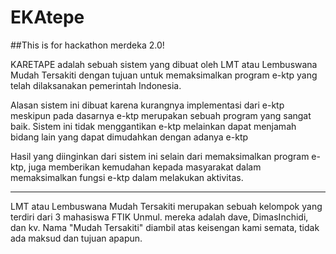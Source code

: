 # EKAtepe

##This is for hackathon merdeka 2.0!

KARETAPE adalah sebuah sistem yang dibuat oleh LMT atau Lembuswana Mudah Tersakiti dengan tujuan untuk memaksimalkan program e-ktp yang telah dilaksanakan pemerintah Indonesia.

Alasan sistem ini dibuat karena kurangnya implementasi dari e-ktp meskipun pada dasarnya e-ktp merupakan sebuah program yang sangat baik. Sistem ini tidak menggantikan e-ktp melainkan dapat menjamah bidang lain yang dapat dimudahkan dengan adanya e-ktp

Hasil yang diinginkan dari sistem ini selain dari memaksimalkan program e-ktp, juga memberikan kemudahan kepada masyarakat dalam memaksimalkan fungsi e-ktp dalam melakukan aktivitas.

----------

LMT atau Lembuswana Mudah Tersakiti merupakan sebuah kelompok yang terdiri dari 3 mahasiswa FTIK Unmul. mereka adalah dave, DimasInchidi, dan kv. Nama "Mudah Tersakiti" diambil atas keisengan kami semata, tidak ada maksud dan tujuan apapun. 

